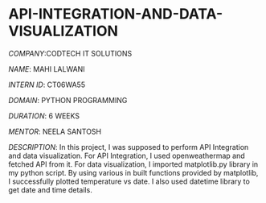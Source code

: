 # API-INTEGRATION-AND-DATA-VISUALIZATION

*COMPANY*:CODTECH IT SOLUTIONS

*NAME*: MAHI LALWANI

*INTERN ID*: CT06WA55

*DOMAIN*: PYTHON PROGRAMMING

*DURATION*: 6 WEEKS

*MENTOR*: NEELA SANTOSH

*DESCRIPTION*:
In this project, I was supposed to perform API Integration and data visualization.
For API Integration, I used openweathermap and fetched API from it.
For data visualization, I imported matplotlib.py library in my python script.
By using various in built functions provided by matplotlib, I successfully plotted temperature vs date.
I also used datetime library to get date and time details.
